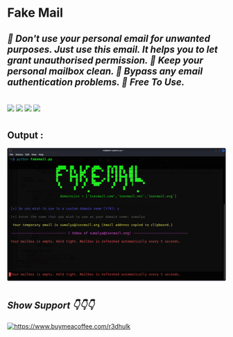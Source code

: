 <h1><b> Fake Mail </b></h1>
<h2><i>🔴 Don't use your personal email for unwanted purposes. Just use this email. It helps you to let grant unauthorised permission. 
🔴 Keep your personal mailbox clean.
🔴 Bypass any email authentication problems.
🔴 Free To Use.
</h2></i>

#

<img src="https://img.shields.io/badge/Used Python 3.10.5- red"> <img src="https://img.shields.io/badge/FakeMail-green"> <img src="https://img.shields.io/badge/Download-Now-green"> <img src="https://img.shields.io/badge/Licence-MIT-yellowgreen">

#
## Output :
![](fakemail.jpg)

#
<h2><b><i> Show Support 👇👇👇</b></i> </h2>
<a href="https://www.buymeacoffee.com/r3dhulk"> <img align="center" src="https://cdn.buymeacoffee.com/buttons/v2/default-yellow.png" height="50" width="210" alt="https://www.buymeacoffee.com/r3dhulk" /></a><br><br>

#
